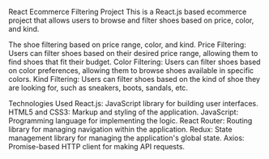 React Ecommerce Filtering Project
This is a React.js based ecommerce project that allows users to browse and filter shoes based on price, color, and kind.

The shoe filtering based on price range, color, and kind.
Price Filtering: Users can filter shoes based on their desired price range, allowing them to find shoes that fit their budget.
Color Filtering: Users can filter shoes based on color preferences, allowing them to browse shoes available in specific colors.
Kind Filtering: Users can filter shoes based on the kind of shoe they are looking for, such as sneakers, boots, sandals, etc.



Technologies Used
React.js: JavaScript library for building user interfaces.
HTML5 and CSS3: Markup and styling of the application.
JavaScript: Programming language for implementing the logic.
React Router: Routing library for managing navigation within the application.
Redux: State management library for managing the application's global state.
Axios: Promise-based HTTP client for making API requests.
